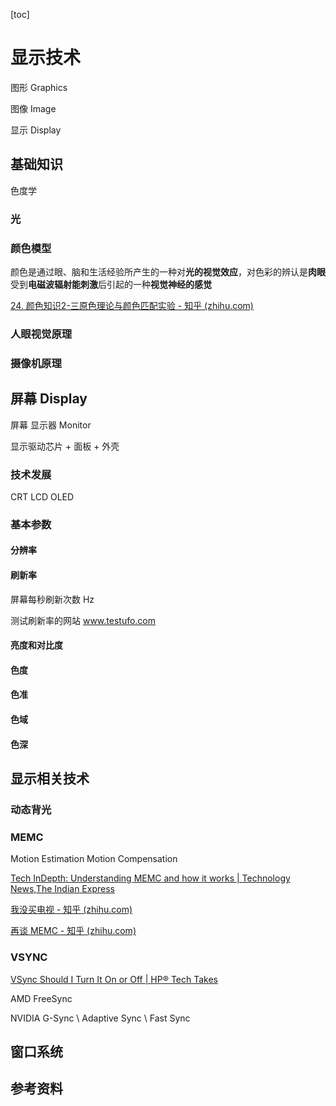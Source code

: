 [toc]

# 显示技术

图形 Graphics

图像 Image

显示 Display

## 基础知识

色度学

### 光

### 颜色模型

颜色是通过眼、脑和生活经验所产生的一种对**光的视觉效应**，对色彩的辨认是**肉眼**受到**电磁波辐射能刺激**后引起的一种**视觉神经的感觉**

[24. 颜色知识2-三原色理论与颜色匹配实验 - 知乎 (zhihu.com)](https://zhuanlan.zhihu.com/p/84897327)

### 人眼视觉原理

### 摄像机原理

## 屏幕 Display

屏幕 显示器 Monitor 

显示驱动芯片 + 面板 + 外壳

### 技术发展

CRT LCD OLED 

### 基本参数

#### 分辨率

#### 刷新率

屏幕每秒刷新次数 Hz

测试刷新率的网站 www.testufo.com

#### 亮度和对比度

#### 色度

#### 色准

#### 色域

#### 色深

## 显示相关技术

### 动态背光

### MEMC

Motion Estimation Motion Compensation

[Tech InDepth: Understanding MEMC and how it works | Technology News,The Indian Express](https://indianexpress.com/article/technology/tech-news-technology/tech-indepth-understanding-memc-and-how-it-works-7787603/)

[我没买电视 - 知乎 (zhihu.com)](https://zhuanlan.zhihu.com/p/27135084)

[再谈 MEMC - 知乎 (zhihu.com)](https://zhuanlan.zhihu.com/p/51433940)

### VSYNC

[VSync Should I Turn It On or Off | HP® Tech Takes](https://www.hp.com/us-en/shop/tech-takes/vsync-should-i-turn-it-on-or-off)

AMD FreeSync

NVIDIA G-Sync \ Adaptive Sync \ Fast Sync

## 窗口系统



## 参考资料
